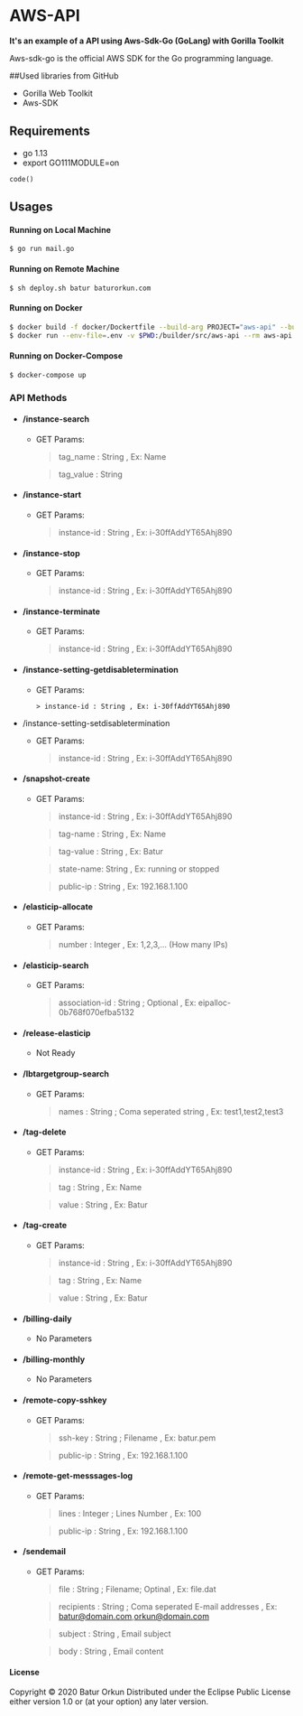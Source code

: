 # AWS-API

**It's an example of a API using Aws-Sdk-Go (GoLang) with Gorilla Toolkit**

Aws-sdk-go is the official AWS SDK for the Go programming language.

##Used libraries from GitHub

- Gorilla Web Toolkit
- Aws-SDK

## Requirements
- go 1.13
- export GO111MODULE=on

`code()`
## Usages

#### Running on Local Machine

`$ go run mail.go`

#### Running on Remote Machine

`$ sh deploy.sh batur baturorkun.com`

#### Running on Docker

```bash
$ docker build -f docker/Dockertfile --build-arg PROJECT="aws-api" --build-arg USER_ID=`id -u` -t aws-api .
$ docker run --env-file=.env -v $PWD:/builder/src/aws-api --rm aws-api
```

#### Running on Docker-Compose

`$ docker-compose up`

### API Methods

- #### /instance-search
    - GET Params: 
     
        > tag_name : String , Ex: Name
                         
        > tag_value : String
        
- #### /instance-start 
    - GET Params: 
        
         > instance-id : String , Ex: i-30ffAddYT65Ahj890
        
- #### /instance-stop
    - GET Params:
    
        > instance-id : String , Ex: i-30ffAddYT65Ahj890

- #### /instance-terminate
    - GET Params:
    
        > instance-id : String , Ex: i-30ffAddYT65Ahj890
         
- #### /instance-setting-getdisabletermination
  - GET Params:
    
        > instance-id : String , Ex: i-30ffAddYT65Ahj890

- /instance-setting-setdisabletermination       
    - GET Params:
    
        > instance-id : String , Ex: i-30ffAddYT65Ahj890           
                           
- #### /snapshot-create
    - GET Params:
    
        > instance-id : String , Ex: i-30ffAddYT65Ahj890

        > tag-name : String , Ex: Name
        
        > tag-value : String , Ex: Batur                                                                              

        > state-name: String , Ex: running or stopped
                                                                                                                                                                                                                                                                                                 
        > public-ip : String , Ex: 192.168.1.100  

- #### /elasticip-allocate
    - GET Params:
    
        > number : Integer , Ex: 1,2,3,... (How many IPs)

- #### /elasticip-search
    - GET Params:
    
        > association-id : String ; Optional , Ex: eipalloc-0b768f070efba5132    

- #### /release-elasticip
    - Not Ready
    
- #### /lbtargetgroup-search
    - GET Params:
    
        > names : String ; Coma seperated string , Ex: test1,test2,test3

- #### /tag-delete
    - GET Params:
    
        > instance-id : String , Ex: i-30ffAddYT65Ahj890

        > tag : String , Ex: Name
             
        > value : String , Ex: Batur     

- #### /tag-create
    - GET Params:
    
        > instance-id : String , Ex: i-30ffAddYT65Ahj890

        > tag : String , Ex: Name
             
        > value : String , Ex: Batur   
                                                                                                                                                     
- #### /billing-daily
    - No Parameters
                                                                                                                                                         
- #### /billing-monthly
    - No Parameters   
                                                                                                                                     
- #### /remote-copy-sshkey
    - GET Params:
    
        > ssh-key : String ; Filename , Ex: batur.pem

        > public-ip : String , Ex: 192.168.1.100
                                                                                                                                       
- #### /remote-get-messsages-log
     - GET Params:
     
        > lines : Integer ; Lines Number , Ex: 100

        > public-ip : String , Ex: 192.168.1.100
                                                    
- #### /sendemail
     - GET Params:
     
        > file : String ; Filename; Optinal , Ex: file.dat

        > recipients : String ; Coma seperated E-mail addresses , Ex: batur@domain.com,orkun@domain.com

        > subject : String , Email subject
 
        > body : String , Email content
          
                                                                                                                                                                                                                                                
#### License

Copyright © 2020 Batur Orkun
Distributed under the Eclipse Public License either version 1.0 or (at your option) any later version.
